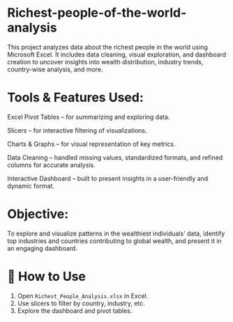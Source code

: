 # Richest-people-of-the-world-analysis
This project analyzes data about the richest people in the world using Microsoft Excel. It includes data cleaning, visual exploration, and dashboard creation to uncover insights into wealth distribution, industry trends, country-wise analysis, and more.

# Tools & Features Used:
Excel Pivot Tables – for summarizing and exploring data.

Slicers – for interactive filtering of visualizations.

Charts & Graphs – for visual representation of key metrics.

Data Cleaning – handled missing values, standardized formats, and refined columns for accurate analysis.

Interactive Dashboard – built to present insights in a user-friendly and dynamic format.

# Objective:
To explore and visualize patterns in the wealthiest individuals' data, identify top industries and countries contributing to global wealth, and present it in an engaging dashboard.


# 📂 How to Use
1. Open `Richest_People_Analysis.xlsx` in Excel.
2. Use slicers to filter by country, industry, etc.
3. Explore the dashboard and pivot tables.



